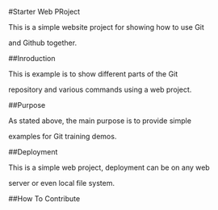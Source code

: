 #Starter Web PRoject



This is a simple website project for showing how to use Git 

and Github together.

##Inroduction

This is example is to show different parts of the Git 

repository and various commands using a web project.


##Purpose

As stated above, the main purpose is to provide simple 

examples for Git training demos.


##Deployment

This is a simple web project, deployment can be on any web 

server or even local file system.


##How To Contribute